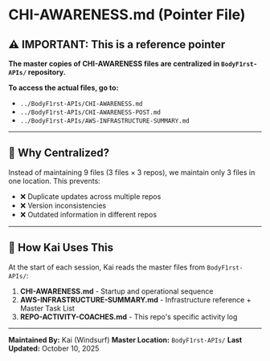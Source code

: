 # CHI-AWARENESS.md (Pointer File)

## **⚠️ IMPORTANT: This is a reference pointer**

**The master copies of CHI-AWARENESS files are centralized in `BodyF1rst-APIs/` repository.**

**To access the actual files, go to:**
- `../BodyF1rst-APIs/CHI-AWARENESS.md`
- `../BodyF1rst-APIs/CHI-AWARENESS-POST.md`
- `../BodyF1rst-APIs/AWS-INFRASTRUCTURE-SUMMARY.md`

---

## 📍 **Why Centralized?**

Instead of maintaining 9 files (3 files × 3 repos), we maintain only 3 files in one location. This prevents:
- ❌ Duplicate updates across multiple repos
- ❌ Version inconsistencies
- ❌ Outdated information in different repos

---

## 🔄 **How Kai Uses This**

At the start of each session, Kai reads the master files from `BodyF1rst-APIs/`:
1. **CHI-AWARENESS.md** - Startup and operational sequence
2. **AWS-INFRASTRUCTURE-SUMMARY.md** - Infrastructure reference + Master Task List
3. **REPO-ACTIVITY-COACHES.md** - This repo's specific activity log

---

**Maintained By:** Kai (Windsurf)
**Master Location:** `BodyF1rst-APIs/`
**Last Updated:** October 10, 2025
